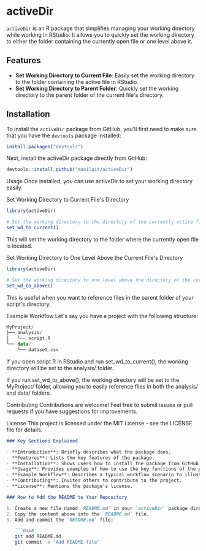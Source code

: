 # activeDir

`activeDir` is an R package that simplifies managing your working directory while working in RStudio. It allows you to quickly set the working directory to either the folder containing the currently open file or one level above it.

## Features

- **Set Working Directory to Current File**: Easily set the working directory to the folder containing the active file in RStudio.
- **Set Working Directory to Parent Folder**: Quickly set the working directory to the parent folder of the current file's directory.

## Installation

To install the `activeDir` package from GitHub, you'll first need to make sure that you have the `devtools` package installed:

```r
install.packages("devtools")
```
Next, install the activeDir package directly from GitHub:

```r
devtools::install_github("manilpit/activeDir")
```

Usage
Once installed, you can use activeDir to set your working directory easily.

Set Working Directory to Current File's Directory
```r
library(activeDir)

# Set the working directory to the directory of the currently active file in RStudio
set_wd_to_current()
```
This will set the working directory to the folder where the currently open file is located.

Set Working Directory to One Level Above the Current File's Directory
```r
library(activeDir)

# Set the working directory to one level above the directory of the currently active file in RStudio
set_wd_to_above()
```
This is useful when you want to reference files in the parent folder of your script's directory.

Example Workflow
Let's say you have a project with the following structure:

```kotlin
MyProject/
├── analysis/
│   └── script.R
└── data/
    └── dataset.csv
```

If you open script.R in RStudio and run set_wd_to_current(), the working directory will be set to the analysis/ folder.

If you run set_wd_to_above(), the working directory will be set to the MyProject/ folder, allowing you to easily reference files in both the analysis/ and data/ folders.

Contributing
Contributions are welcome! Feel free to submit issues or pull requests if you have suggestions for improvements.

License
This project is licensed under the MIT License - see the LICENSE file for details.

```markdown
### Key Sections Explained

- **Introduction**: Briefly describes what the package does.
- **Features**: Lists the key features of the package.
- **Installation**: Shows users how to install the package from GitHub using `devtools`.
- **Usage**: Provides examples of how to use the key functions of the package (`set_wd_to_current()` and `set_wd_to_above()`).
- **Example Workflow**: Describes a typical workflow scenario to illustrate how the package can be used in real-world projects.
- **Contributing**: Invites others to contribute to the project.
- **License**: Mentions the package's license.

### How to Add the README to Your Repository

1. Create a new file named `README.md` in your `activeDir` package directory.
2. Copy the content above into the `README.md` file.
3. Add and commit the `README.md` file:

   ```bash
   git add README.md
   git commit -m "Add README file"
```
